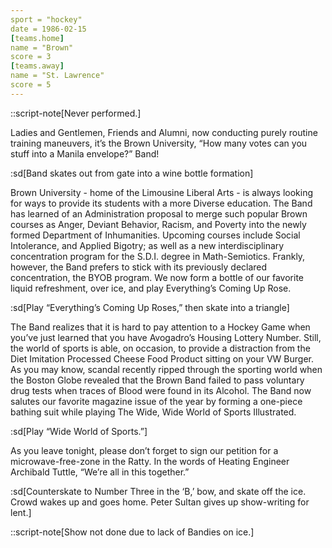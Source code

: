```yaml
---
sport = "hockey"
date = 1986-02-15
[teams.home]
name = "Brown"
score = 3
[teams.away]
name = "St. Lawrence"
score = 5
---
```


::script-note[Never performed.]

Ladies and Gentlemen, Friends and Alumni, now conducting purely routine training maneuvers, it’s the Brown University, “How many votes can you stuff into a Manila envelope?” Band!

:sd[Band skates out from gate into a wine bottle formation]

Brown University - home of the Limousine Liberal Arts - is always looking for ways to provide its students with a more Diverse education. The Band has learned of an Administration proposal to merge such popular Brown courses as Anger, Deviant Behavior, Racism, and Poverty into the newly formed Department of Inhumanities. Upcoming courses include Social Intolerance, and Applied Bigotry; as well as a new interdisciplinary concentration program for the S.D.I. degree in Math-Semiotics. Frankly, however, the Band prefers to stick with its previously declared concentration, the BYOB program. We now form a bottle of our favorite liquid refreshment, over ice, and play Everything’s Coming Up Rose.

:sd[Play “Everything’s Coming Up Roses,” then skate into a triangle]

The Band realizes that it is hard to pay attention to a Hockey Game when you’ve just learned that you have Avogadro’s Housing Lottery Number. Still, the world of sports is able, on occasion, to provide a distraction from the Diet Imitation Processed Cheese Food Product sitting on your VW Burger. As you may know, scandal recently ripped through the sporting world when the Boston Globe revealed that the Brown Band failed to pass voluntary drug tests when traces of Blood were found in its Alcohol. The Band now salutes our favorite magazine issue of the year by forming a one-piece bathing suit while playing The Wide, Wide World of Sports Illustrated.

:sd[Play “Wide World of Sports.”]

As you leave tonight, please don’t forget to sign our petition for a microwave-free-zone in the Ratty. In the words of Heating Engineer Archibald Tuttle, “We’re all in this together.”

:sd[Counterskate to Number Three in the ‘B,’ bow, and skate off the ice. Crowd wakes up and goes home. Peter Sultan gives up show-writing for lent.]

::script-note[Show not done due to lack of Bandies on ice.]
